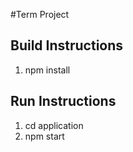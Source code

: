 
#Term Project


## Build Instructions
1. npm install


## Run Instructions
1. cd application
2. npm start
